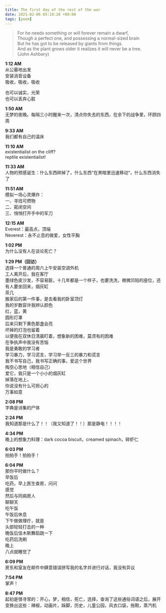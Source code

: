 ```yaml
---
title: The first day of the rest of the war
date: 2021-02-06 05:19:28 +08:00
tags: [poem]
---
```



> For he needs something or will forever remain a dwarf,  
Though a perfect one, and possessing a normal-sized brain  
But he has got to be released by giants from things.  
And as the plant grows older it realizes it will never be a tree.  
(John Ashbery)

**1:12 AM**  
从公墓地出发  
安装消音设备    
吸收，吸收，吸收  

也可以诚实，光荣  
也可以丢弃心脏  

**1:50 AM**    
无梦的夜晚。每隔三小时醒来一次，清点你失去的东西，在余下的战争里，环顾四周  

**9:33 AM**  
我们都有自己的温床  

**11:10 AM**    
existentialist on the cliff?  
reptile existentialist!  

**11:33 AM**  
人物的预感诞生：什么东西碎掉了，什么东西“在黑暗里迅速移动”，什么东西消失了  

**11:51 AM**  
模拟一场心灵爆炸：  
一、寻找可燃物  
二、密闭空间  
三、悄悄打开手中的军刀  

**12:15 AM**  
Everest：最高点，顶端  
Neverest：永不止息的做爱，女性平胸  

**1:02 PM**  
为什么没有人在谈论死亡？  

**1:29 PM（回访）**  
选择一个普通的周六上午安装空调外机  
工人离开后，我在客厅  
墨绿色皮沙发，不容易脏，十几年都是一个样子，也要洗洗，微微凹陷的座位，还有人要坐回来，烟灰缸  
茶几  
搬家后的第一件事，是去看我的卧室顶灯  
我的岁数容许我辨认颜色  
红，蓝，黄  
圆形灯罩  
后来只剩下黄色那盏会亮  
坏掉的灯泡也留着  
以便我在双休日清晨盯着，想象新的困难，莫须有的困难  
在争执声中我没有苦恼  
我是勇敢的学习者  
学习暴力，学习谎言，学习举一反三的暴力和谎言  
我不书写自己，我书写正确的事，爱这个世界  
掏空心思地（相信自己）  
爱它，我只是一个小小的烟灰缸  
掉落在地上，  
你说没有什么可担心的  
万事如意  

**2:08 PM**   
字典是诗集的尸体  

**2:24 PM**   
我知道那是什么了！！（我又知道了！！）那是静电！！！！  

**4:34 PM**    
晚上的想象力料理：dark cocoa biscuit，creamed spinach，碎虾仁  

**6:03 PM**    
拍拍手！拍拍手！    

**6:04 PM**    
那你平时做什么？  
早饭后  
吃药，早上医生查房，问问  
感觉  
然后与同病房人  
聊聊天  
吃午饭  
午饭后休息  
下午做做理疗，就是  
头部轻轻打击的一种  
晚饭后佳木斯舞蹈跳一下  
吃药后洗刷  
晚上  
八点就睡觉了  

**6:09 PM**    
房东和室友在邮件中肆意错误拼写我的名字并进行对话，我没有异议  

**7:54 PM**    
掌声！  

**8:47 PM**      
起初是很寻常的：开心，梦，相信，死亡，选择，查询了这些通俗词语之后，展开变换出这些：辣椒，动画片，跺脚，历史，儿童公园，风衣口袋，拖鞋，蒸汽机
